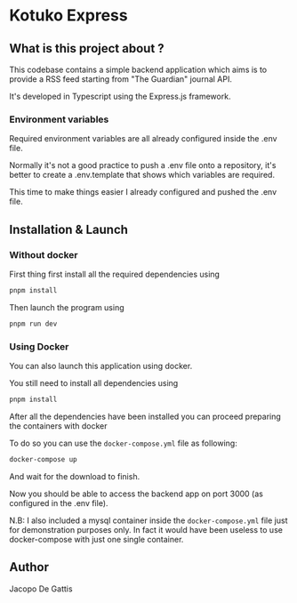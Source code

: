 # Kotuko Express

## What is this project about ?
This codebase contains a simple backend application which aims is to provide a RSS feed starting from "The Guardian" journal API.

It's developed in Typescript using the Express.js framework.

### Environment variables

Required environment variables are all already configured inside the .env file.

Normally it's not a good practice to push a .env file onto a repository, it's better to create a
.env.template that shows which variables are required.

This time to make things easier I already configured and pushed the .env file.

## Installation & Launch

### Without docker

First thing first install all the required dependencies using

```bash
pnpm install
```

Then launch the program using

```bash
pnpm run dev
```

### Using Docker

You can also launch this application using docker.

You still need to install all dependencies using

```bash
pnpm install
```

After all the dependencies have been installed you can proceed preparing the containers with docker

To do so you can use the `docker-compose.yml` file as following:

```bash
docker-compose up
```

And wait for the download to finish.

Now you should be able to access the backend app on port 3000 (as configured in the .env file).

N.B: I also included a mysql container inside the `docker-compose.yml` file just for demonstration purposes only.
In fact it would have been useless to use docker-compose with just one single container.

## Author
Jacopo De Gattis
